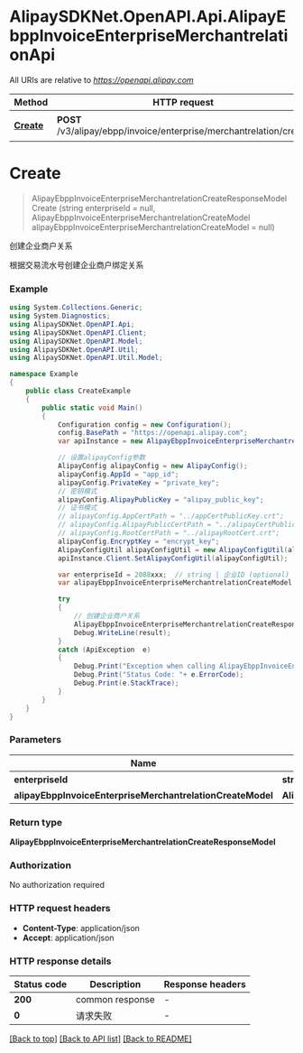 # AlipaySDKNet.OpenAPI.Api.AlipayEbppInvoiceEnterpriseMerchantrelationApi

All URIs are relative to *https://openapi.alipay.com*

Method | HTTP request | Description
------------- | ------------- | -------------
[**Create**](AlipayEbppInvoiceEnterpriseMerchantrelationApi.md#create) | **POST** /v3/alipay/ebpp/invoice/enterprise/merchantrelation/create | 创建企业商户关系


<a name="create"></a>
# **Create**
> AlipayEbppInvoiceEnterpriseMerchantrelationCreateResponseModel Create (string enterpriseId = null, AlipayEbppInvoiceEnterpriseMerchantrelationCreateModel alipayEbppInvoiceEnterpriseMerchantrelationCreateModel = null)

创建企业商户关系

根据交易流水号创建企业商户绑定关系

### Example
```csharp
using System.Collections.Generic;
using System.Diagnostics;
using AlipaySDKNet.OpenAPI.Api;
using AlipaySDKNet.OpenAPI.Client;
using AlipaySDKNet.OpenAPI.Model;
using AlipaySDKNet.OpenAPI.Util;
using AlipaySDKNet.OpenAPI.Util.Model;

namespace Example
{
    public class CreateExample
    {
        public static void Main()
        {
            Configuration config = new Configuration();
            config.BasePath = "https://openapi.alipay.com";
            var apiInstance = new AlipayEbppInvoiceEnterpriseMerchantrelationApi(config);

            // 设置alipayConfig参数
            AlipayConfig alipayConfig = new AlipayConfig();
            alipayConfig.AppId = "app_id";
            alipayConfig.PrivateKey = "private_key";
            // 密钥模式
            alipayConfig.AlipayPublicKey = "alipay_public_key";
            // 证书模式
            // alipayConfig.AppCertPath = "../appCertPublicKey.crt";
            // alipayConfig.AlipayPublicCertPath = "../alipayCertPublicKey_RSA2.crt";
            // alipayConfig.RootCertPath = "../alipayRootCert.crt";
            alipayConfig.EncryptKey = "encrypt_key";
            AlipayConfigUtil alipayConfigUtil = new AlipayConfigUtil(alipayConfig);
            apiInstance.Client.SetAlipayConfigUtil(alipayConfigUtil);

            var enterpriseId = 2088xxx;  // string | 企业ID (optional) 
            var alipayEbppInvoiceEnterpriseMerchantrelationCreateModel = new AlipayEbppInvoiceEnterpriseMerchantrelationCreateModel(); // AlipayEbppInvoiceEnterpriseMerchantrelationCreateModel |  (optional) 

            try
            {
                // 创建企业商户关系
                AlipayEbppInvoiceEnterpriseMerchantrelationCreateResponseModel result = apiInstance.Create(enterpriseId, alipayEbppInvoiceEnterpriseMerchantrelationCreateModel);
                Debug.WriteLine(result);
            }
            catch (ApiException  e)
            {
                Debug.Print("Exception when calling AlipayEbppInvoiceEnterpriseMerchantrelationApi.Create: " + e.Message );
                Debug.Print("Status Code: "+ e.ErrorCode);
                Debug.Print(e.StackTrace);
            }
        }
    }
}
```

### Parameters

Name | Type | Description  | Notes
------------- | ------------- | ------------- | -------------
 **enterpriseId** | **string**| 企业ID | [optional] 
 **alipayEbppInvoiceEnterpriseMerchantrelationCreateModel** | **AlipayEbppInvoiceEnterpriseMerchantrelationCreateModel**|  | [optional] 

### Return type

**AlipayEbppInvoiceEnterpriseMerchantrelationCreateResponseModel**

### Authorization

No authorization required

### HTTP request headers

 - **Content-Type**: application/json
 - **Accept**: application/json


### HTTP response details
| Status code | Description | Response headers |
|-------------|-------------|------------------|
| **200** | common response |  -  |
| **0** | 请求失败 |  -  |

[[Back to top]](#) [[Back to API list]](../README.md#documentation-for-api-endpoints) [[Back to README]](../README.md)

